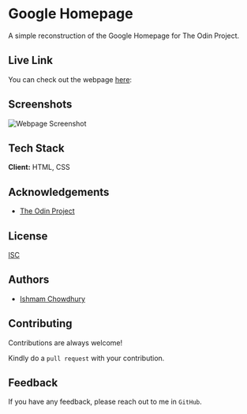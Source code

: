 # Google Homepage

A simple reconstruction of the Google Homepage for The Odin Project.

## Live Link

You can check out the webpage [here](https://ishmam156.github.io/google-homepage/):

## Screenshots

![Webpage Screenshot](https://i.imgur.com/3fxvFqB.png)

## Tech Stack

**Client:** HTML, CSS

## Acknowledgements

- [The Odin Project](https://www.theodinproject.com/)

## License

[ISC](https://opensource.org/licenses/ISC)

## Authors

- [Ishmam Chowdhury](https://github.com/Ishmam156)

## Contributing

Contributions are always welcome!

Kindly do a `pull request` with your contribution.

## Feedback

If you have any feedback, please reach out to me in `GitHub`.

